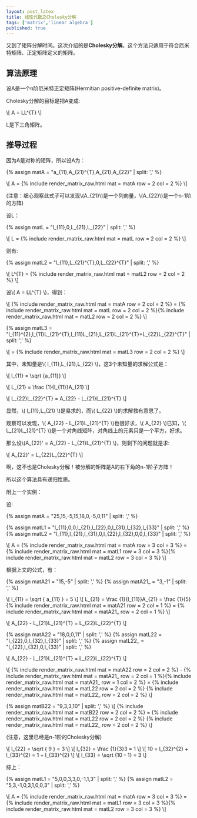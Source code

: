 ```yaml
---
layout: post_latex
title: 线性代数之Cholesky分解
tags: ['matrix','linear algebra']
published: true
---
```


又到了矩阵分解时间。这次介绍的是**Cholesky分解**。这个方法只适用于符合厄米特矩阵、正定矩阵定义的矩阵。

## 算法原理

设A是一个n阶厄米特正定矩阵(Hermitian positive-definite matrix)。

Cholesky分解的目标是把A变成:

\\[ A = LL\^\{T\} \\]

L是下三角矩阵。

<!--more-->

## 推导过程

因为A是对称的矩阵，所以设A为：

{% assign matA = "a\_\{11\},A\_\{21\}\^\{T\},A\_\{21\},A\_\{22\}" | split: ',' %}

\\[ A = {% include render_matrix_raw.html mat = matA row = 2 col = 2 %} \\]

(注意：细心观察此式子可以发现\\(A\_\{21\}\\)是一个列向量，\\(A\_\{22\}\\)是一个n-1阶的方阵)

设L：

{% assign matL = "l\_\{11\},0,L\_\{21\},L\_\{22\}" | split: ',' %}

\\[ L = {% include render_matrix_raw.html mat = matL row = 2 col = 2 %} \\]

则有:

{% assign matL2 = "l\_\{11\},L\_\{21\}\^\{T\},0,L\_\{22\}\^\{T\}" | split: ',' %}

\\[ L\^\{T\} = {% include render_matrix_raw.html mat = matL2 row = 2 col = 2 %} \\]


设\\( A = LL\^\{T\} \\)，得到：

\\[ {% include render_matrix_raw.html mat = matA row = 2 col = 2 %} = {% include render_matrix_raw.html mat = matL row = 2 col = 2 %}{% include render_matrix_raw.html mat = matL2 row = 2 col = 2 %} \\]

{% assign matL3 = "l\_\{11\}\^\{2\},l\_\{11\}L\_\{21\}\^\{T\},l\_\{11\}L\_\{21\},L\_\{21\}L\_\{21\}\^\{T\}+L\_\{22\}L\_\{22\}\^\{T\}" | split: ',' %}

\\[ = {% include render_matrix_raw.html mat = matL3 row = 2 col = 2 %} \\]


其中，未知量是\\( l\_\{11\},L\_\{21\},L\_\{22\} \\)，这3个未知量的求解公式是：

\\[ l\_\{11\} = \\sqrt \{a\_\{11\}\} \\]

\\[ L\_\{21\} = \\frac \{1\}\{l\_\{11\}\}A\_\{21\} \\]

\\[ L\_\{22\}L\_\{22\}\^\{T\} =  A\_\{22\} - L\_\{21\}L\_\{21\}\^\{T\} \\]

显然，\\( l\_\{11\},L\_\{21\} \\)是易求的，而\\( L\_\{22\} \\)的求解救有意思了。

观察可以发现，\\( A\_\{22\} - L\_\{21\}L\_\{21\}\^\{T\} \\)也很好求，\\( A\_\{22\} \\)已知，\\( L\_\{21\}L\_\{21\}\^\{T\} \\)是一个对角线矩阵，对角线上的元素只是一个平方，好求。

那么设\\(A\_\{22\}' = A\_\{22\} - L\_\{21\}L\_\{21\}\^\{T\} \\)，则剩下的问题就是求:

\\[ A\_\{22\}' = L\_\{22\}L\_\{22\}\^\{T\} \\]

啊，这不也是Cholesky分解！被分解的矩阵是A的右下角的n-1阶子方阵！

所以这个算法具有递归性质。

附上一个实例：

设:

{% assign matA = "25,15,-5,15,18,0,-5,0,11" | split: ',' %}

{% assign matL1 = "l\_\{11\},0,0,l\_\{21\},l\_\{22\},0,l\_\{31\},l\_\{32\},l\_\{33\}" | split: ',' %}
{% assign matL2 = "l\_\{11\},l\_\{21\},l\_\{31\},0,l\_\{22\},l\_\{32\},0,0,l\_\{33\}" | split: ',' %}

\\[ A = {% include render_matrix_raw.html mat = matA row = 3 col = 3 %} = {% include render_matrix_raw.html mat = matL1 row = 3 col = 3 %}{% include render_matrix_raw.html mat = matL2 row = 3 col = 3 %} \\]

根据上文的公式，有：

{% assign matA21 = "15,-5" | split: ',' %}
{% assign matA21_ = "3,-1" | split: ',' %}

\\[ l\_\{11\} = \\sqrt \{ a\_\{11\} \} = 5 \\]
\\[ L\_\{21\} = \\frac \{1\}\{l\_\{11\}\}A\_\{21\} = \\frac \{1\}\{5\}{% include render_matrix_raw.html mat = matA21 row = 2 col = 1 %} = {% include render_matrix_raw.html mat = matA21_ row = 2 col = 1 %} \\]

\\[ A\_\{22\} - L\_\{21\}L\_\{21\}\^\{T\}  =  L\_\{22\}L\_\{22\}\^\{T\} \\]

{% assign matA22 = "18,0,0,11" | split: ',' %}
{% assign matL22 = "l\_\{22\},0,l\_\{32\},l\_\{33\}" | split: ',' %}
{% assign matL22_ = "l\_\{22\},l\_\{32\},0,l\_\{33\}" | split: ',' %}

\\[ A\_\{22\} - L\_\{21\}L\_\{21\}\^\{T\}  =  L\_\{22\}L\_\{22\}\^\{T\} \\]

\\[ {% include render_matrix_raw.html mat = matA22 row = 2 col = 2 %} - {% include render_matrix_raw.html mat = matA21_  row = 2 col = 1 %}{% include render_matrix_raw.html mat = matA21_ row = 1 col = 2 %} =  {% include render_matrix_raw.html mat = matL22 row = 2 col = 2 %}  {% include render_matrix_raw.html mat = matL22_ row = 2 col = 2 %} \\]

{% assign matB22 = "9,3,3,10" | split: ',' %}
\\[ {% include render_matrix_raw.html mat = matB22 row = 2 col = 2 %} = {% include render_matrix_raw.html mat = matL22 row = 2 col = 2 %}  {% include render_matrix_raw.html mat = matL22_ row = 2 col = 2 %} \\]

(注意，这里已经是n-1阶的Cholesky分解)

\\[ l\_\{22\} = \\sqrt \{ 9 \} = 3 \\]
\\[ l\_\{32\} = \\frac \{1\}\{3\}3 = 1 \\]
\\[ 10 = l\_\{32\}\^\{2\} + l\_\{33\}\^\{2\} = 1 + l\_\{33\}\^\{2\} \\]
\\[ l\_\{33\} = \\sqrt \{10 - 1\} = 3 \\]

综上：

{% assign matL1 = "5,0,0,3,3,0,-1,1,3" | split: ',' %}
{% assign matL2 = "5,3,-1,0,3,1,0,0,3" | split: ',' %}

\\[ A = {% include render_matrix_raw.html mat = matA row = 3 col = 3 %} = {% include render_matrix_raw.html mat = matL1 row = 3 col = 3 %}{% include render_matrix_raw.html mat = matL2 row = 3 col = 3 %} \\]